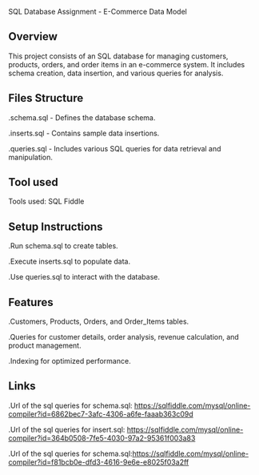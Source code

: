 SQL Database Assignment - E-Commerce Data Model

## Overview

This project consists of an SQL database for managing customers, products, orders, and order items in an e-commerce system. It includes schema creation, data insertion, and various queries for analysis.

## Files Structure

.schema.sql - Defines the database schema.

.inserts.sql - Contains sample data insertions.

.queries.sql - Includes various SQL queries for data retrieval and manipulation.

## Tool used
Tools used: SQL Fiddle 

## Setup Instructions

.Run schema.sql to create tables.

.Execute inserts.sql to populate data.

.Use queries.sql to interact with the database.

## Features

.Customers, Products, Orders, and Order_Items tables.

.Queries for customer details, order analysis, revenue calculation, and product      management.

.Indexing for optimized performance.

## Links

.Url of the sql queries for schema.sql: https://sqlfiddle.com/mysql/online-compiler?id=6862bec7-3afc-4306-a6fe-faaab363c09d 

.Url of the sql queries for insert.sql: https://sqlfiddle.com/mysql/online-compiler?id=364b0508-7fe5-4030-97a2-95361f003a83

.Url of the sql queries for schema.sql:https://sqlfiddle.com/mysql/online-compiler?id=f81bcb0e-dfd3-4616-9e6e-e8025f03a2ff





